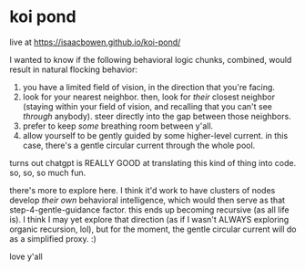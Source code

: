 # koi pond

live at https://isaacbowen.github.io/koi-pond/

I wanted to know if the following behavioral logic chunks, combined, would result in natural flocking behavior:

1. you have a limited field of vision, in the direction that you're facing.
2. look for your nearest neighbor. then, look for _their_ closest neighbor (staying within your field of vision, and recalling that you can't see _through_ anybody). steer directly into the gap between those neighbors.
3. prefer to keep _some_ breathing room between y'all.
4. allow yourself to be gently guided by some higher-level current. in this case, there's a gentle circular current through the whole pool.

turns out chatgpt is REALLY GOOD at translating this kind of thing into code. so, so, so much fun.

there's more to explore here. I think it'd work to have clusters of nodes develop _their own_ behavioral intelligence, which would then serve as that step-4-gentle-guidance factor. this ends up becoming recursive (as all life is). I think I may yet explore that direction (as if I wasn't ALWAYS exploring organic recursion, lol), but for the moment, the gentle circular current will do as a simplified proxy. :)

love y'all
